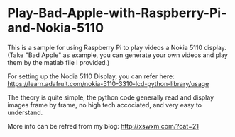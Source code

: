 # Play-Bad-Apple-with-Raspberry-Pi-and-Nokia-5110

This is a sample for using Raspberry Pi to play videos a Nokia 5110 display. (Take "Bad Apple" as example, you can generate your own videos and play them by the matlab file I provided.)

For setting up the Nodia 5110 Display, you can refer here: https://learn.adafruit.com/nokia-5110-3310-lcd-python-library/usage

The theory is quite simple, the python code generally read and display images frame by frame, no high tech accociated, and very easy to understand.

More info can be refred from my blog: http://xswxm.com/?cat=21
